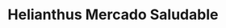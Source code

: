 ---
title: "Helianthus Mercado Saludable"
url: /fray-bentos/helianthus-mercado-saludable/
shop: Supermarkt
---
